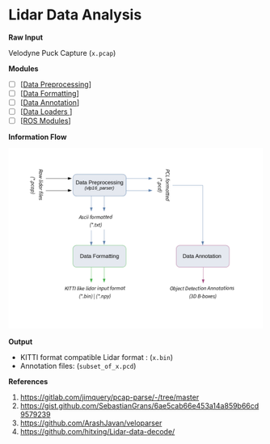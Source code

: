 # Lidar Data Analysis

**Raw Input**

Velodyne Puck Capture (`x.pcap`)

**Modules**

- [ ] [[Data Preprocessing](./data_preprocessing/)]
- [ ] [[Data Formatting](./data_formatting/)]
- [ ] [[Data Annotation](./data_annotation/)]
- [ ] [[Data Loaders ](./data_loaders)]
- [ ] [[ROS Modules](./ros2/)]

**Information Flow**

![](./assets/data_processing_n_annotation.png)

**Output**

- KITTI format compatible Lidar format : (`x.bin`)
- Annotation files: (`subset_of_x.pcd`)

**References**

1. https://gitlab.com/jimquery/pcap-parse/-/tree/master
2. https://gist.github.com/SebastianGrans/6ae5cab66e453a14a859b66cd9579239
3. https://github.com/ArashJavan/veloparser
4. https://github.com/hitxing/Lidar-data-decode/